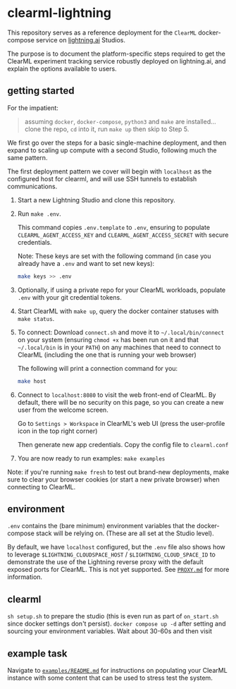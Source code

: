 # clearml-lightning

This repository serves as a reference deployment for the `ClearML` docker-compose service on [lightning.ai](https://lightning.ai) Studios.

The purpose is to document the platform-specific steps required to get the ClearML experiment tracking service robustly deployed on lightning.ai, and explain the options available to users.

## getting started

For the impatient:
> assuming `docker`, `docker-compose`, `python3` and `make` are installed... clone the repo, `cd` into it, run `make up` then skip to Step 5.

We first go over the steps for a basic single-machine deployment, and then expand to scaling up compute with a second Studio, following much the same pattern.

The first deployment pattern we cover will begin with `localhost` as the configured host for clearml, and will use SSH tunnels to establish communications.

1. Start a new Lightning Studio and clone this repository.
2. Run `make .env`.
    
    This command copies `.env.template` to `.env`, ensuring to populate `CLEARML_AGENT_ACCESS_KEY` and `CLEARML_AGENT_ACCESS_SECRET` with secure credentials.

    Note: These keys are set with the following command (in case you already have a `.env` and want to set new keys):
    ```bash
    make keys >> .env
    ```

3. Optionally, if using a private repo for your ClearML workloads, populate `.env` with your git credential tokens.

4. Start ClearML with `make up`, query the docker container statuses with `make status`.

5. To connect: Download `connect.sh` and move it to `~/.local/bin/connect` on your system (ensuring `chmod +x` has been run on it and that `~/.local/bin` is in your `PATH`) on any machines that need to connect to ClearML (including the one that is running your web browser)

    The following will print a connection command for you:
    ```bash
    make host
    ```
6. Connect to `localhost:8080` to visit the web front-end of ClearML. By default, there will be no security on this page, so you can create a new user from the welcome screen.
    
    Go to `Settings > Workspace` in ClearML's web UI (press the user-profile icon in the top right corner)

    Then generate new app credentials. Copy the config file to `clearml.conf`

7. You are now ready to run examples: `make examples`

Note: if you're running `make fresh` to test out brand-new deployments, make sure to clear your browser cookies (or start a new private browser) when connecting to ClearML.

## environment
`.env` contains the (bare minimum) environment variables that the docker-compose stack will be relying on.
(These are all set at the Studio level).

By default, we have `localhost` configured, but the `.env` file also shows how to leverage `$LIGHTNING_CLOUDSPACE_HOST` / `$LIGHTNING_CLOUD_SPACE_ID` to demonstrate the use of the Lightning reverse proxy with the default exposed ports for ClearML. This is not yet supported. See [`PROXY.md`](PROXY.md) for more information.

## clearml
`sh setup.sh` to prepare the studio (this is even run as part of `on_start.sh` since docker settings don't persist).
`docker compose up -d` after setting and sourcing your environment variables. Wait about 30-60s and then visit


## example task
Navigate to [`examples/README.md`](examples/README.md) for instructions on populating your ClearML instance with some content that can be used to stress test the system.
